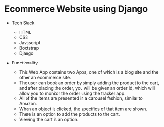 # Ecommerce Website using Django 
- Tech Stack
  - HTML
  - CSS
  - Javascript
  - Bootstrap
  - Django

- Functionality
  - This Web App contains two Apps, one of which is a blog site and the other an ecommerce site.
  - The user can book an order by simply adding the product to the cart, and after placing the order, you will be given an order id, which will allow you to monitor the order using the tracker app.
  - All of the items are presented in a carousel fashion, similar to Amazon.
  - When an object is clicked, the specifics of that item are shown.
  - There is an option to add the products to the cart.
  - Viewing the cart is an option. 






